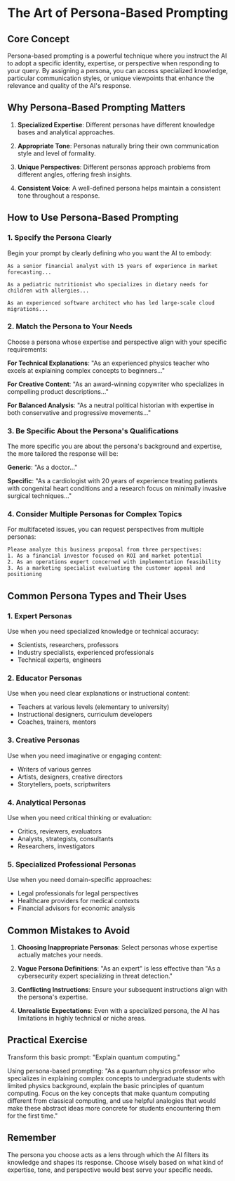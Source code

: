 # The Art of Persona-Based Prompting

## Core Concept

Persona-based prompting is a powerful technique where you instruct the AI to adopt a specific identity, expertise, or perspective when responding to your query. By assigning a persona, you can access specialized knowledge, particular communication styles, or unique viewpoints that enhance the relevance and quality of the AI's response.

## Why Persona-Based Prompting Matters

1. **Specialized Expertise**: Different personas have different knowledge bases and analytical approaches.

2. **Appropriate Tone**: Personas naturally bring their own communication style and level of formality.

3. **Unique Perspectives**: Different personas approach problems from different angles, offering fresh insights.

4. **Consistent Voice**: A well-defined persona helps maintain a consistent tone throughout a response.

## How to Use Persona-Based Prompting

### 1. Specify the Persona Clearly

Begin your prompt by clearly defining who you want the AI to embody:

```
As a senior financial analyst with 15 years of experience in market forecasting...

As a pediatric nutritionist who specializes in dietary needs for children with allergies...

As an experienced software architect who has led large-scale cloud migrations...
```

### 2. Match the Persona to Your Needs

Choose a persona whose expertise and perspective align with your specific requirements:

**For Technical Explanations**: "As an experienced physics teacher who excels at explaining complex concepts to beginners..."

**For Creative Content**: "As an award-winning copywriter who specializes in compelling product descriptions..."

**For Balanced Analysis**: "As a neutral political historian with expertise in both conservative and progressive movements..."

### 3. Be Specific About the Persona's Qualifications

The more specific you are about the persona's background and expertise, the more tailored the response will be:

**Generic**: "As a doctor..."

**Specific**: "As a cardiologist with 20 years of experience treating patients with congenital heart conditions and a research focus on minimally invasive surgical techniques..."

### 4. Consider Multiple Personas for Complex Topics

For multifaceted issues, you can request perspectives from multiple personas:

```
Please analyze this business proposal from three perspectives:
1. As a financial investor focused on ROI and market potential
2. As an operations expert concerned with implementation feasibility
3. As a marketing specialist evaluating the customer appeal and positioning
```

## Common Persona Types and Their Uses

### 1. Expert Personas

Use when you need specialized knowledge or technical accuracy:
- Scientists, researchers, professors
- Industry specialists, experienced professionals
- Technical experts, engineers

### 2. Educator Personas

Use when you need clear explanations or instructional content:
- Teachers at various levels (elementary to university)
- Instructional designers, curriculum developers
- Coaches, trainers, mentors

### 3. Creative Personas

Use when you need imaginative or engaging content:
- Writers of various genres
- Artists, designers, creative directors
- Storytellers, poets, scriptwriters

### 4. Analytical Personas

Use when you need critical thinking or evaluation:
- Critics, reviewers, evaluators
- Analysts, strategists, consultants
- Researchers, investigators

### 5. Specialized Professional Personas

Use when you need domain-specific approaches:
- Legal professionals for legal perspectives
- Healthcare providers for medical contexts
- Financial advisors for economic analysis

## Common Mistakes to Avoid

1. **Choosing Inappropriate Personas**: Select personas whose expertise actually matches your needs.

2. **Vague Persona Definitions**: "As an expert" is less effective than "As a cybersecurity expert specializing in threat detection."

3. **Conflicting Instructions**: Ensure your subsequent instructions align with the persona's expertise.

4. **Unrealistic Expectations**: Even with a specialized persona, the AI has limitations in highly technical or niche areas.

## Practical Exercise

Transform this basic prompt:
"Explain quantum computing."

Using persona-based prompting:
"As a quantum physics professor who specializes in explaining complex concepts to undergraduate students with limited physics background, explain the basic principles of quantum computing. Focus on the key concepts that make quantum computing different from classical computing, and use helpful analogies that would make these abstract ideas more concrete for students encountering them for the first time."

## Remember

The persona you choose acts as a lens through which the AI filters its knowledge and shapes its response. Choose wisely based on what kind of expertise, tone, and perspective would best serve your specific needs.
